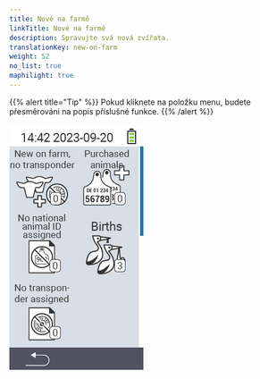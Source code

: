 ```yaml
---
title: Nové na farmě
linkTitle: Nové na farmě
description: Spravujte svá nová zvířata.
translationKey: new-on-farm
weight: 52
no_list: true
maphilight: true
---
```

{{% alert title="Tip" %}}
Pokud kliknete na položku menu, budete přesměrováni na popis příslušné funkce.
{{% /alert %}}

<img src="images/newonfarm.png" alt="VitalControl Nové na farmě" title="Nové na farmě" usemap="#workmap" class="maphilight" />

<map name="workmap">
  <area shape="rect" coords="3,40,116,160" alt="Nové na farmě, bez transpondéru" title="Zde přiřadíte transpondér novým zvířatům bez transpondéru&#10;Kliknutí myší: otevřít dokumentaci" href="/cs/docs/new-on-farm/new-no-transponder/">
  <area shape="rect" coords="3,160,116,280" alt="Není přiřazeno národní ID zvířete" title="Zde můžete zobrazit všechna zvířata, kterým ještě nebylo přiřazeno národní ID zvířete, a přiřadit jim národní ID zvířete&#10;Kliknutí myší: otevřít dokumentaci" href="/cs/docs/new-on-farm/no-national-animal-id-assigned/">
  <area shape="rect" coords="3,280,116,399" alt="Není přiřazen transpondér" title="Zde můžete zobrazit všechna zvířata, kterým ještě nebyl přiřazen transpondér, a přiřadit jim transpondér&#10;Kliknutí myší: otevřít dokumentaci" href="/cs/docs/new-on-farm/no-transponder-assigned/">

  <area shape="rect" coords="116,40,230,160" alt="Zakoupená zvířata" title="Zde můžete zobrazit své aktuální nákupy a exportovat data&#10;Kliknutí myší: otevřít dokumentaci" href="/cs/docs/new-on-farm/purchased-animals/">
  <area shape="rect" coords="116,160,230,280" alt="Porody" title="Zde můžete vidět své porody a vytvořit exportní soubor&#10;Kliknutí myší: otevřít dokumentaci" href="/cs/docs/new-on-farm/births/">
  <area shape="rect" coords="1,401,100,439" alt="Zpět" title="Přeskočit o úroveň zpět&#10;Kliknutí myší: do dokumentace" href="/cs/docs/menu/mainmenu/">
</map>
